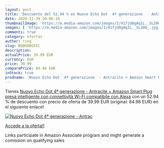 ```yaml
---
layout: post
title: 'Descuento del 52.94 % en Nuovo Echo Dot  4ª generazione  - Antrac'
date: 2020-11-30 20:06:10
thumbnailImage: 'https://m.media-amazon.com/images/I/41fjU0gAq1L._SL200_.jpg'
images: [ 'https://m.media-amazon.com/images/I/41fjU0gAq1L._SL200_.jpg' ]
comments: true
category: ofertas
author: ring
slug: B08K8BG5SC
description:
actualPrice: 39.99 EUR
currency: EUR
price: 39.99
comparePrice: 84.98 EUR
inStock: true
prodname: 'Nuovo Echo Dot  4ª generazione  - Antracite + Amazon Smart Plug  presa intelligente con connettività Wi-Fi   compatibile con Alexa'
---
```


Tienes [Nuovo Echo Dot  4ª generazione  - Antracite + Amazon Smart Plug  presa intelligente con connettività Wi-Fi   compatibile con Alexa](https://www.amazon.it/dp/B08K8BG5SC/?tag=tolees00-21) con un 52.94 % de descuento con precio de oferta de 39.99 EUR (original: 84.98 EUR) en el siguiente enlace!

[![Nuovo Echo Dot  4ª generazione  - Antrac](https://m.media-amazon.com/images/I/41fjU0gAq1L._SL200_.jpg)](https://www.amazon.it/dp/B08K8BG5SC/?tag=tolees00-21)

[Accede a la oferta!!](https://www.amazon.it/dp/B08K8BG5SC/?tag=tolees00-21)

Links participate in Amazon Associate program and might generate a comission on qualifying sales


